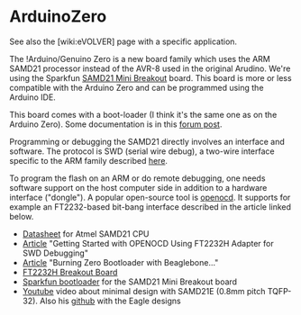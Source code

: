 # ArduinoZero
See also the [wiki:eVOLVER] page with a specific application.

The !Arduino/Genuino Zero is a new board family which uses the ARM SAMD21 processor instead of the AVR-8 used in the original Arudino.
We're using the Sparkfun [SAMD21 Mini Breakout](https://www.sparkfun.com/products/13664) board.  This board is more or less compatible
with the Arduino Zero and can be programmed using the Arduino IDE.

This board comes with a boot-loader (I think it's the same one as on the Arduino Zero).
Some documentation is in this [forum post](https://forum.arduino.cc/index.php?topic=330227.0).

Programming or debugging the SAMD21 directly involves an interface and software.  The protocol is SWD (serial wire debug), a two-wire
interface specific to the ARM family described [here](http://www.arm.com/products/system-ip/debug-trace/coresight-soc-components/serial-wire-debug.php).

To program the flash on an ARM or do remote debugging, one needs software support on the host computer side in addition to a hardware interface ("dongle").
A popular open-source tool is [openocd](http://openocd.org/).  It supports for example an FT2232-based bit-bang interface described in the article linked below.

 * [Datasheet](https://cdn.sparkfun.com/datasheets/Dev/Arduino/Boards/Atmel-42181-SAM-D21_Datasheet.pdf) for Atmel SAMD21 CPU
 * [Article](http://www.allaboutcircuits.com/technical-articles/getting-started-with-openocd-using-ft2232h-adapter-for-swd-debugging/) "Getting Started with OPENOCD Using FT2232H Adapter for SWD Debugging"
 * [Article](https://petervanhoyweghen.wordpress.com/2015/10/11/burning-zero-bootloader-with-beaglebone-as-swd-programmer/) "Burning Zero Bootloader with Beaglebone..."
 * [FT2232H Breakout Board](http://www.earthpeopletechnology.com/?wpsc-product=dual-channel-ftdi-breakout-board)
 * [Sparkfun bootloader](https://github.com/sparkfun/Arduino_Boards/tree/master/sparkfun/samd/bootloaders/zero) for the SAMD21 Mini Breakout board
 * [Youtube](https://www.youtube.com/watch?v=ZVwiUl9hbk4) video about minimal design with SAMD21E (0.8mm pitch TQFP-32).  Also his [github](https://github.com/kodera2t/SAMDi_minimum) with the Eagle designs
